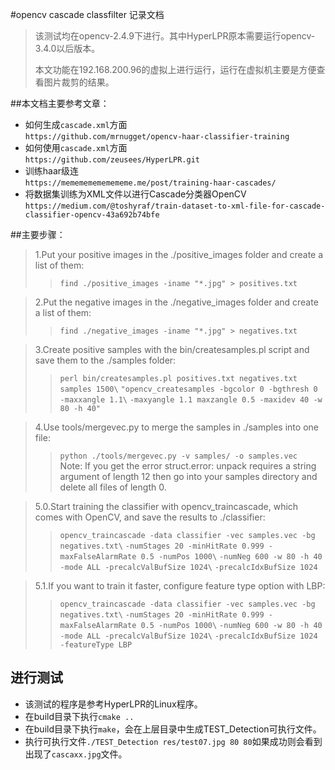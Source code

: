 #opencv cascade classfilter 记录文档

> 该测试均在opencv-2.4.9下进行。其中HyperLPR原本需要运行opencv-3.4.0以后版本。    
> 
> 本文功能在192.168.200.96的虚拟上进行运行，运行在虚拟机主要是方便查看图片裁剪的结果。

##本文档主要参考文章：
- 如何生成`cascade.xml`方面  
`https://github.com/mrnugget/opencv-haar-classifier-training`
- 如何使用`cascade.xml`方面  
`https://github.com/zeusees/HyperLPR.git`
- 训练haar级连  
`https://memememememememe.me/post/training-haar-cascades/`  
- 将数据集训练为XML文件以进行Cascade分类器OpenCV  
`https://medium.com/@toshyraf/train-dataset-to-xml-file-for-cascade-classifier-opencv-43a692b74bfe`  

##主要步骤：
> 1.Put your positive images in the ./positive_images folder and create a list of them:  
>> `find ./positive_images -iname "*.jpg" > positives.txt`

> 2.Put the negative images in the ./negative_images folder and create a list of them:
>> `find ./negative_images -iname "*.jpg" > negatives.txt`

> 3.Create positive samples with the bin/createsamples.pl script and save them to the ./samples folder: 
>> `perl bin/createsamples.pl positives.txt negatives.txt samples 1500\`
`"opencv_createsamples -bgcolor 0 -bgthresh 0 -maxxangle 1.1\`
`-maxyangle 1.1 maxzangle 0.5 -maxidev 40 -w 80 -h 40"`

> 4.Use tools/mergevec.py to merge the samples in ./samples into one file:
>> `python ./tools/mergevec.py -v samples/ -o samples.vec`  
>> Note: If you get the error struct.error: unpack requires a string argument of length 12 then go into your samples directory and delete all files of length 0.

> 5.0.Start training the classifier with opencv_traincascade, which comes with OpenCV, and save the results to ./classifier:
>> `opencv_traincascade -data classifier -vec samples.vec -bg negatives.txt\`
`-numStages 20 -minHitRate 0.999 -maxFalseAlarmRate 0.5 -numPos 1000\`
`-numNeg 600 -w 80 -h 40 -mode ALL -precalcValBufSize 1024\`
`-precalcIdxBufSize 1024`

> 5.1.If you want to train it faster, configure feature type option with LBP:
>> `opencv_traincascade -data classifier -vec samples.vec -bg negatives.txt\`
`-numStages 20 -minHitRate 0.999 -maxFalseAlarmRate 0.5 -numPos 1000\`
`-numNeg 600 -w 80 -h 40 -mode ALL -precalcValBufSize 1024\`
`-precalcIdxBufSize 1024 -featureType LBP`

## 进行测试
- 该测试的程序是参考HyperLPR的Linux程序。
- 在build目录下执行`cmake ..`
- 在build目录下执行`make`，会在上层目录中生成TEST_Detection可执行文件。
- 执行可执行文件`./TEST_Detection res/test07.jpg 80 80`如果成功则会看到出现了`cascaxx.jpg`文件。
